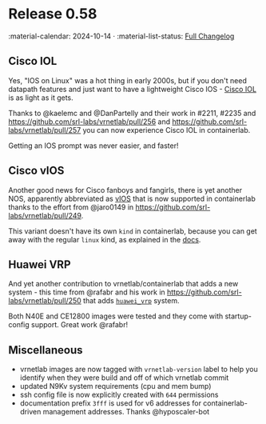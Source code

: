 # Release 0.58

:material-calendar: 2024-10-14 · :material-list-status: [Full Changelog](https://github.com/srl-labs/containerlab/releases)

## Cisco IOL

Yes, "IOS on Linux" was a hot thing in early 2000s, but if you don't need datapath features and just want to have a lightweight Cisco IOS - [Cisco IOL](../manual/kinds/cisco_iol.md) is as light as it gets.

Thanks to @kaelemc and @DanPartelly and their work in #2211, #2235 and https://github.com/srl-labs/vrnetlab/pull/256 and https://github.com/srl-labs/vrnetlab/pull/257 you can now experience Cisco IOL in containerlab.

Getting an IOS prompt was never easier, and faster!

## Cisco vIOS

Another good news for Cisco fanboys and fangirls, there is yet another NOS, apparently abbreviated as [vIOS](https://github.com/srl-labs/vrnetlab/tree/master/vios) that is now supported in containerlab thanks to the effort from @jaro0149 in https://github.com/srl-labs/vrnetlab/pull/249.

This variant doesn't have its own `kind` in containerlab, because you can get away with the regular `linux` kind, as explained in the [docs](https://github.com/srl-labs/vrnetlab/tree/master/vios).

## Huawei VRP

And yet another contribution to vrnetlab/containerlab that adds a new system - this time from @rafabr and his work in https://github.com/srl-labs/vrnetlab/pull/250 that adds [`huawei_vrp`](../manual/kinds/huawei_vrp.md) system.

Both N40E and CE12800 images were tested and they come with startup-config support. Great work @rafabr!

## Miscellaneous

- vrnetlab images are now tagged with `vrnetlab-version` label to help you identify when they were build and off of which vrnetlab commit
- updated N9Kv system requirements (cpu and mem bump)
- ssh config file is now explicitly created with `644` permissions
- documentation prefix `3fff` is used for v6 addresses for containerlab-driven management addresses. Thanks @hyposcaler-bot
